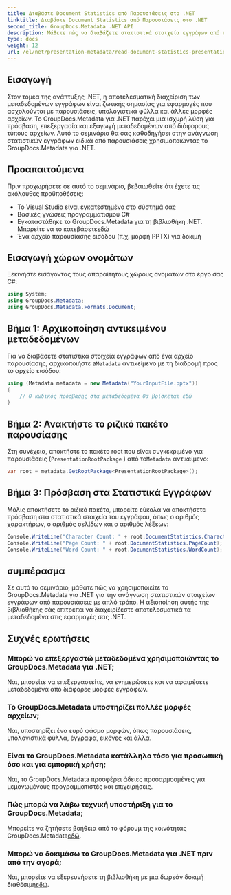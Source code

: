 ```yaml
---
title: Διαβάστε Document Statistics από Παρουσιάσεις στο .NET
linktitle: Διαβάστε Document Statistics από Παρουσιάσεις στο .NET
second_title: GroupDocs.Metadata .NET API
description: Μάθετε πώς να διαβάζετε στατιστικά στοιχεία εγγράφων από παρουσιάσεις στο .NET χρησιμοποιώντας GroupDocs.Metadata για αποτελεσματική διαχείριση μεταδεδομένων.
type: docs
weight: 12
url: /el/net/presentation-metadata/read-document-statistics-presentations/
---
```

## Εισαγωγή
Στον τομέα της ανάπτυξης .NET, η αποτελεσματική διαχείριση των μεταδεδομένων εγγράφων είναι ζωτικής σημασίας για εφαρμογές που ασχολούνται με παρουσιάσεις, υπολογιστικά φύλλα και άλλες μορφές αρχείων. Το GroupDocs.Metadata για .NET παρέχει μια ισχυρή λύση για πρόσβαση, επεξεργασία και εξαγωγή μεταδεδομένων από διάφορους τύπους αρχείων. Αυτό το σεμινάριο θα σας καθοδηγήσει στην ανάγνωση στατιστικών εγγράφων ειδικά από παρουσιάσεις χρησιμοποιώντας το GroupDocs.Metadata για .NET.
## Προαπαιτούμενα
Πριν προχωρήσετε σε αυτό το σεμινάριο, βεβαιωθείτε ότι έχετε τις ακόλουθες προϋποθέσεις:
- Το Visual Studio είναι εγκατεστημένο στο σύστημά σας
- Βασικές γνώσεις προγραμματισμού C#
- Εγκαταστάθηκε το GroupDocs.Metadata για τη βιβλιοθήκη .NET. Μπορείτε να το κατεβάσετε[εδώ](https://releases.groupdocs.com/metadata/net/)
- Ένα αρχείο παρουσίασης εισόδου (π.χ. μορφή PPTX) για δοκιμή

## Εισαγωγή χώρων ονομάτων
Ξεκινήστε εισάγοντας τους απαραίτητους χώρους ονομάτων στο έργο σας C#:
```csharp
using System;
using GroupDocs.Metadata;
using GroupDocs.Metadata.Formats.Document;
```
## Βήμα 1: Αρχικοποίηση αντικειμένου μεταδεδομένων
 Για να διαβάσετε στατιστικά στοιχεία εγγράφων από ένα αρχείο παρουσίασης, αρχικοποιήστε a`Metadata` αντικείμενο με τη διαδρομή προς το αρχείο εισόδου:
```csharp
using (Metadata metadata = new Metadata("YourInputFile.pptx"))
{
    // Ο κωδικός πρόσβασης στα μεταδεδομένα θα βρίσκεται εδώ
}
```
## Βήμα 2: Ανακτήστε το ριζικό πακέτο παρουσίασης
Στη συνέχεια, αποκτήστε το πακέτο root που είναι συγκεκριμένο για παρουσιάσεις (`PresentationRootPackage` ) από το`Metadata` αντικείμενο:
```csharp
var root = metadata.GetRootPackage<PresentationRootPackage>();
```
## Βήμα 3: Πρόσβαση στα Στατιστικά Εγγράφων
Μόλις αποκτήσετε το ριζικό πακέτο, μπορείτε εύκολα να αποκτήσετε πρόσβαση στα στατιστικά στοιχεία του εγγράφου, όπως ο αριθμός χαρακτήρων, ο αριθμός σελίδων και ο αριθμός λέξεων:
```csharp
Console.WriteLine("Character Count: " + root.DocumentStatistics.CharacterCount);
Console.WriteLine("Page Count: " + root.DocumentStatistics.PageCount);
Console.WriteLine("Word Count: " + root.DocumentStatistics.WordCount);
```

## συμπέρασμα
Σε αυτό το σεμινάριο, μάθατε πώς να χρησιμοποιείτε το GroupDocs.Metadata για .NET για την ανάγνωση στατιστικών στοιχείων εγγράφων από παρουσιάσεις με απλό τρόπο. Η αξιοποίηση αυτής της βιβλιοθήκης σάς επιτρέπει να διαχειρίζεστε αποτελεσματικά τα μεταδεδομένα στις εφαρμογές σας .NET.

## Συχνές ερωτήσεις
### Μπορώ να επεξεργαστώ μεταδεδομένα χρησιμοποιώντας το GroupDocs.Metadata για .NET;
Ναι, μπορείτε να επεξεργαστείτε, να ενημερώσετε και να αφαιρέσετε μεταδεδομένα από διάφορες μορφές εγγράφων.
### Το GroupDocs.Metadata υποστηρίζει πολλές μορφές αρχείων;
Ναι, υποστηρίζει ένα ευρύ φάσμα μορφών, όπως παρουσιάσεις, υπολογιστικά φύλλα, έγγραφα, εικόνες και άλλα.
### Είναι το GroupDocs.Metadata κατάλληλο τόσο για προσωπική όσο και για εμπορική χρήση;
Ναι, το GroupDocs.Metadata προσφέρει άδειες προσαρμοσμένες για μεμονωμένους προγραμματιστές και επιχειρήσεις.
### Πώς μπορώ να λάβω τεχνική υποστήριξη για το GroupDocs.Metadata;
 Μπορείτε να ζητήσετε βοήθεια από το φόρουμ της κοινότητας GroupDocs.Metadata[εδώ](https://forum.groupdocs.com/c/metadata/14).
### Μπορώ να δοκιμάσω το GroupDocs.Metadata για .NET πριν από την αγορά;
 Ναι, μπορείτε να εξερευνήσετε τη βιβλιοθήκη με μια δωρεάν δοκιμή διαθέσιμη[εδώ](https://releases.groupdocs.com/).